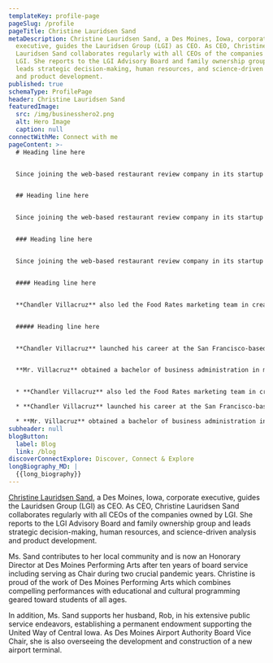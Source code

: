 ```yaml
---
templateKey: profile-page
pageSlug: /profile
pageTitle: Christine Lauridsen Sand
metaDescription: Christine Lauridsen Sand, a Des Moines, Iowa, corporate
  executive, guides the Lauridsen Group (LGI) as CEO. As CEO, Christine
  Lauridsen Sand collaborates regularly with all CEOs of the companies owned by
  LGI. She reports to the LGI Advisory Board and family ownership group and
  leads strategic decision-making, human resources, and science-driven analysis
  and product development.
published: true
schemaType: ProfilePage
header: Christine Lauridsen Sand
featuredImage:
  src: /img/businesshero2.png
  alt: Hero Image
  caption: null
connectWithMe: Connect with me
pageContent: >-
  # Heading line here


  Since joining the web-based restaurant review company in its startup phase, **Chandler Villacruz** has spearheaded market research activities that have allowed the firm to build effective advertising campaigns and achieve sound business growth.


  ## Heading line here


  Since joining the web-based restaurant review company in its startup phase, **Chandler Villacruz** has spearheaded market research activities that have allowed the firm to build effective advertising campaigns and achieve sound business growth.


  ### Heading line here


  Since joining the web-based restaurant review company in its startup phase, **Chandler Villacruz** has spearheaded market research activities that have allowed the firm to build effective advertising campaigns and achieve sound business growth.


  #### Heading line here


  **Chandler Villacruz** also led the Food Rates marketing team in creating a successful *user rewards program* that boosted online signups by 10,000 accounts in its first 30 days. For his achievements in his field, the [San Francisco Business Times](file:///home/surajit/Downloads/executives%20(2)/executives/profile.html#) recognized him as one of its “40 Under 40” *business leaders* in 2014.


  ##### Heading line here


  **Chandler Villacruz** launched his career at the San Francisco-based Healthy Living. After only six years with the firm, he advanced from his position of marketing associate to the role of marketing director.


  **Mr. Villacruz** obtained a bachelor of business administration in marketing from the Mays Business School at Texas A&M University, where he pursued the Advertising Strategy career track. Subsequently, he earned a master of science in marketing at the University of Southern California.


  * **Chandler Villacruz** also led the Food Rates marketing team in creating a successful *user rewards program* that boosted online signups by 10,000 accounts in its first 30 days. For his achievements in his field, the [San Francisco Business Times](file:///home/surajit/Downloads/executives%20(2)/executives/profile.html#) recognized him as one of its “40 Under 40” *business leaders* in 2014.

  * **Chandler Villacruz** launched his career at the San Francisco-based Healthy Living. After only six years with the firm, he advanced from his position of marketing associate to the role of marketing director.

  * **Mr. Villacruz** obtained a bachelor of business administration in marketing from the Mays Business School at Texas A&M University, where he pursued the Advertising Strategy career track. Subsequently, he earned a master of science in marketing at the University of Southern California.
subheader: null
blogButton:
  label: Blog
  link: /blog
discoverConnectExplore: Discover, Connect & Explore
longBiography_MD: |
  {{long_biography}}
---
```

[Christine Lauridsen Sand](https://www.principalpost.com/in-brief/christine-lauridsen-sand), a Des Moines, Iowa, corporate executive, guides the Lauridsen Group (LGI) as CEO. As CEO, Christine Lauridsen Sand collaborates regularly with all CEOs of the companies owned by LGI. She reports to the LGI Advisory Board and family ownership group and leads strategic decision-making, human resources, and science-driven analysis and product development.

Ms. Sand contributes to her local community and is now an Honorary Director at Des Moines Performing Arts after ten years of board service including serving as Chair during two crucial pandemic years. Christine is proud of the work of Des Moines Performing Arts which combines compelling performances with educational and cultural programming geared toward students of all ages.

In addition, Ms. Sand supports her husband, Rob, in his extensive public service endeavors, establishing a permanent endowment supporting the United Way of Central Iowa. As Des Moines Airport Authority Board Vice Chair, she is also overseeing the development and construction of a new airport terminal.
